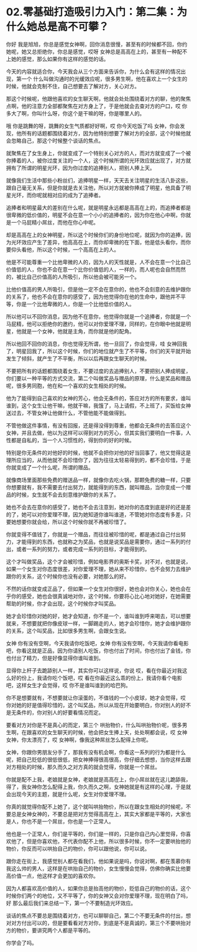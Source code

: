 # 02.零基础打造吸引力入门：第二集：为什么她总是高不可攀？

你好 我是旭旭，你总是感觉女神啊，回你消息很慢，甚至有的时候都不回，你约她呢，她又总拒绝你，你总是感觉，哎呀 女神总是高高在上的，甚至有一种配不上她的感觉，那么如果你有这样的感觉的话。

今天的内容就适合你，今天我会从三个方面来告诉你，为什么会有这样的情况出现，第一个 什么叫做沟通时的光缓效应呢，很多男生啊，他在喜欢上一个女生的时候，他就会克制不住，自己想要去了解对方，关心对方。

那这个时候呢，他跟他喜欢的女生聊天啊，他就会处处围绕着对方的聊，他的聚焦点啊，他的注意力全部都聚焦在对方身上了，于是他就会去查对方的户口，哎 你多大了啊，你叫什么呀，你这个是干嘛的呀，你是哪里人的。

哦 你是跳舞的呀，跳舞的女生气质都好好啊，哎 你今天吃饭了吗 女神，你会发现，他所有的话题都围绕着对方，因为他特别想要了解对方的全部，这个时候他就会忽略自己，那这个时候整个谈话的焦点。

就聚焦在了女生身上，你就变成了一个特别关心对方的人，而对方就变成了一个被你捧着的人，被你过度关注的一个人，这个时候所谓的光环效应就出现了，对方就拥有了所谓的明星光环，因为你过度的追捧别人，把别人捧上天。

就像我们生活中那些小粉丝们，追捧明星一样，天天去关注明星的生活八卦这些，跟自己毫无关系，但是你就是去关注他，所以对方就被你捧成了明星，他具备了明星光环，而你呢就相对应的成为了追捧者。

追捧者和明星最大的差别在什么呢，就是明星永远都是高高在上的，而追捧者都是很卑微的低价值的，明星不会在意一个小小的追捧者的，因为你在他心中啊，你就是一个马屁精小屌丝，而他在你心中呢。

却是高高在上的女神明星，所以这个时候你们的身份地位呢，就因为你的追捧，因为光环效应产生了差异，他高高在上，而你却卑微的在下面，他是低头看你，而你要仰头看他，所以这个时候，一个高高在上的人。

他是不可能尊重一个比他卑微的人的，因为人的天性就是，人不会在意一个比自己价值低的人，你也不会在意一个比你价值低的人，一样的，而人呢也会自然而然的，被比自己价值高的人所吸引，所以他会被可能另一个。

比他价值高的男人所吸引，但是他一定不会在意你的，他也不会刻意的去维护跟你的关系了，他也不会在意你的感受了，因为他觉得你在他的生命中，跟他并不平等，你是一个比他卑微的人，你是一个比他低价值的人。

所以他可以不回你消息，因为他不在意你，他觉得你就是一个追捧者，你就是一个马屁精，他可以拒绝你的邀约，他可以对你爱理不理，同样的，在你眼中他就是明星，他就是一个女神，他就是主角，而你就是他的配角。

所以他回不回你的消息，你也觉得无所谓，他一旦回了，你会觉得，哇 女神回我了，明星回我了，所以这个时候，你们的地位就产生了不平等，你们的天平就开始发生了倾斜，就产生了不平衡，所以以后再跟女生聊天的时候。

不要把所有的话题都围绕着女生，不要过度的去追捧别人，不要把别人捧成明星，你们要以一种平等的方式交流，第二个叫做奖品与赠品的原理，什么是奖品和赠品呢，很多男同胞，他在和一个喜欢的女生相处的时候。

他为了能得到自己喜欢的女神的芳心，他会无条件的，答应对方的所有要求，谁叫谁到，这个女生让他干嘛，他就干嘛，我饿了，马上请假，不上班了，买饭给女神送过去，不管女神让他做什么，不管他能不能做得到。

不管他做这件事情，有没有回报，还是得没得到尊重，他都会无条件的去答应这个女神，并且去做，他以为这样可以得到对方的芳心，但其实我们要明白一件事，人性都是自私的，当一个人习惯性的，得到你的好的时候。

特别是你无条件的对他好的时候，他就不会把你对他的好当回事了，他又觉得这是理所应当的，从而他就不会珍惜你了，因为往往太轻易得到的，都不会珍惜，于是你就变成了一个什么呢，所谓的赠品。

就像商场里面那些免费的赠送品一样，就像你去吃火锅，那颗免费的糖一样，只要你想要就有，我不需要去付出努力，就能得到的东西，就叫赠品，当你变成一个赠品的时候，女生就不会去刻意维护跟你的关系了。

她也不会去在意你的感受了，她也不会去注意到，她对你的态度到底是好的还是差的了，她可以对你爱理不理，因为她知道你谁叫谁道，不管她对你态度有多差，只要她想要你就会给，所以这个时候你就不再被珍惜了。

你就变得不值钱了，你就是一个赠品，而往往被珍惜的呢，都是通过自己付出努力，才能得到的东西，也就称之为奖品，也就是说奖品是需要你，通过一系列的付出，或者一系列的努力，或者完成一系列的目标，才能得到的。

这个才叫做奖品，这个才会被珍惜，例如电影界的奥斯卡奖，对不对，也就是说，如果一个女生对你态度很差，对你爱理不理，她从来不珍惜你，也不会努力去维护跟你的关系，这个时候你也没有必要，对她那么的好。

不然的话你就变成正品了，但如果一个女生对你很好，她也会对你关心，她也会在乎你的感受，她也会很真诚地对你，这个时候，你要将心比心地对她好，在她需要帮助的时候，你才会出现，这个时候你才叫奖品。

她才会珍惜你对她的好，她才会知道，你不是一个，谁叫谁到呼来喝去，可以想要就来，不想要就把你像皮球一样，一脚踢走的人，她才会珍惜你，她才会维护跟你的关系，这个叫奖品，比如很多男生啊，会跟女生说。

女神 你有没有空啊，今天我请你吃饭吧，女神 你有没有空啊，今天我请你看电影吧，你看这就是正品，因为你请别人吃饭，你也付出了时间，你也付出了金钱，你也付出了精力，但是好像显得你谁叫谁到。

显得你上杆子去跪舔别人一样，其实你可以这样说，你说 哎，看在你最近对我这么好的份上，我请你吃个饭吧，哎 看在你最近这么乖的份上，我请你看个电影吧，这样女生才会觉得，哎 你不是谁叫谁到的哈巴狗。

你不是想要就有，不想要就让你滚蛋的，不值钱的一个小皮球，她才会觉得，哎 你对她的好是值得珍惜的，这个叫奖品，所以从现在开始要明白，你对别人的好不是无条件的，你对别人的好要看情况而定。

要看对方对你是不是真心的而定，第三个 哄抬物价，什么叫哄抬物价呢，很多男生啊，在跟喜欢的女生聊天的时候，他会把女生捧上天，处处啊都会说，哎 女神女神，你太漂亮了，哎 女神啊，像我这种屌丝怎么配得上你呢。

女神，你跟你男朋友分手了，那我有没有机会啊，你看这一系列的行为都是什么呢，把自己贬低的很低很低，把女神捧得很高很高，你仔细去想想，当你这样去跟对方相处的时候，那久而久之对方真的就会觉得，你就是一个屌丝。

你就是配不上我，老娘就是女神，老娘就是高高在上，你小屌丝就在这儿跪舔我，得了，我女神你怎么配得上我，你久而久之啊，女神她就是有这样的心理，于是就会出现今天的主题，就是什么呢，女生对你爱理不理。

你真的就觉得你配不上她了，这个就叫哄抬物价，所以在跟女生相处的时候呢，不要总是女神女神的，不要总是把对方觉得高高在上，其实大家都是平等的，大家也是人，你也不是一个屌丝，你也是一个正常人。

他也是一个正常人，你们是平等的，你们是一样的，只是你自己内心里觉得，你喜欢他了，但是你喜欢他，不代表你配不上他，所以很多时候，你不一定要哄抬他的物价，你反而可以哄抬自己的物价，你可以跟他说，你可以说。

跟你走在街上，我感觉别人都在看我们，他如果说是吗，你说对啊，都在羡慕你有我这么帅的男人，这样是在哄抬自己的物价，女生慢慢会觉得，仿佛你确实比他要高价值一点，他这样才会更加的喜欢你。

因为人都喜欢高价值的人，如果你总是抬高他的物价，贬低自己的物价的话，这个时候你们两个的地位，又不平等了，你的女神又会对你爱理不理，现在明白了吗，好 那么最后我们来总结一下，第一个不要制造光环效应。

谈话的焦点不要总是围绕着对方，也可以聊聊自己，第二个不要无条件的付出，想对对方付出可以的，但是要看看对方对你，到底是不是真诚的，第三个不要哄抬对方的物价，要讲究两个人都是平等的。

你学会了吗。